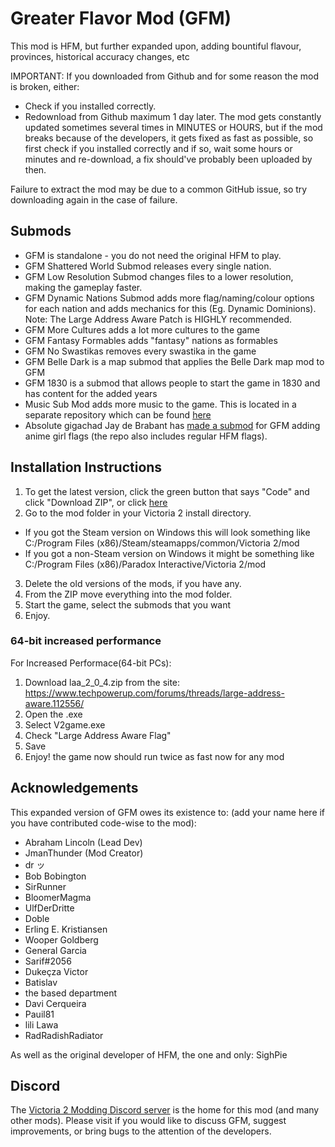 # Greater Flavor Mod (GFM)

This mod is HFM, but further expanded upon, adding bountiful flavour, provinces, historical accuracy changes, etc

IMPORTANT: If you downloaded from Github and for some reason the mod is broken, either:
- Check if you installed correctly.
- Redownload from Github maximum 1 day later.
The mod gets constantly updated sometimes several times in MINUTES or HOURS, but if the mod breaks because of the developers, it gets fixed as fast as possible, so first check if you installed correctly and if so, wait some hours or minutes and re-download, a fix should've probably been uploaded by then.

Failure to extract the mod may be due to a common GitHub issue, so try downloading again in the case of failure.

## Submods 
  * GFM is standalone - you do not need the original HFM to play.
  * GFM Shattered World Submod releases every single nation.
  * GFM Low Resolution Submod changes files to a lower resolution, making the gameplay faster.
  * GFM Dynamic Nations Submod adds more flag/naming/colour options for each nation and adds mechanics for this (Eg. Dynamic Dominions). 
       Note: The Large Address Aware Patch is HIGHLY recommended.
  * GFM More Cultures adds a lot more cultures to the game
  * GFM Fantasy Formables adds "fantasy" nations as formables
  * GFM No Swastikas removes every swastika in the game
  * GFM Belle Dark is a map submod that applies the Belle Dark map mod to GFM
  * GFM 1830 is a submod that allows people to start the game in 1830 and has content for the added years
  * Music Sub Mod adds more music to the game. This is located in a separate repository which can be found [here]( https://github.com/Elijah-maker/GFM-Music-Submod)
  * Absolute gigachad Jay de Brabant has [made a submod]( https://github.com/LePetitJayJay/Victoria-2-Anime-Flags-Mod) for GFM adding anime girl flags (the repo also includes regular HFM flags). 

## Installation Instructions

1. To get the latest version, click the green button that says "Code" and click "Download ZIP", or click [here](https://github.com/JmanThunder/HFM-Expanded/archive/refs/heads/master.zip)
2. Go to the mod folder in your Victoria 2 install directory. 
  * If you got the Steam version on Windows this will look something like C:/Program Files (x86)/Steam/steamapps/common/Victoria 2/mod
  * If you got a non-Steam version on Windows it might be something like C:/Program Files (x86)/Paradox Interactive/Victoria 2/mod
3. Delete the old versions of the mods, if you have any.
4. From the ZIP move everything into the mod folder.
5. Start the game, select the submods that you want
6. Enjoy.

### 64-bit increased performance

For Increased Performace(64-bit PCs):
1. Download laa_2_0_4.zip from the site: https://www.techpowerup.com/forums/threads/large-address-aware.112556/
2. Open the .exe
3. Select V2game.exe 
4. Check "Large Address Aware Flag"
5. Save
6. Enjoy! the game now should run twice as fast now for any mod

## Acknowledgements

This expanded version of GFM owes its existence to: (add your name here if you have contributed code-wise to the mod): 
* Abraham Lincoln (Lead Dev)
* JmanThunder (Mod Creator)
* dr ッ
* Bob Bobington
* SirRunner
* BloomerMagma
* UlfDerDritte
* Doble
* Erling E. Kristiansen
* Wooper Goldberg
* General Garcia
* Sarif#2056
* Dukeçza Victor
* Batislav
* the based department
* Davi Cerqueira 
* Pauil81
* lili Lawa
* RadRadishRadiator


As well as the original developer of HFM, the one and only: SighPie

## Discord

The [Victoria 2 Modding Discord server](https://discord.gg/qz73ZEH) is the home for this mod (and many other mods). Please visit if you would like to discuss GFM, suggest improvements, or bring bugs to the attention of the developers.
